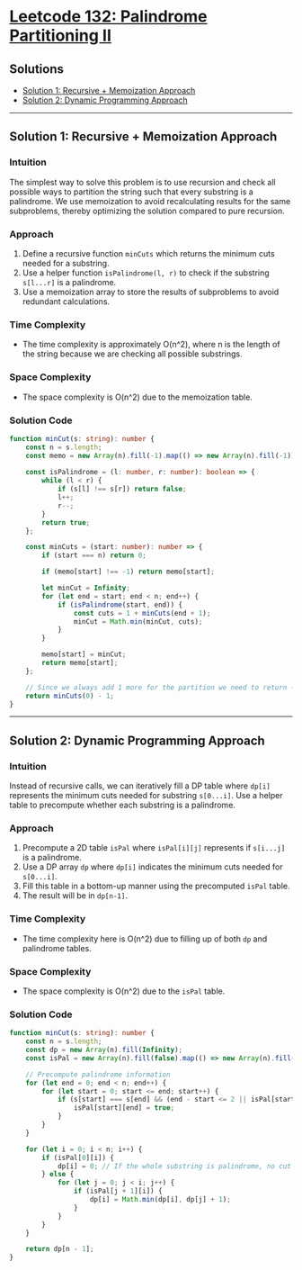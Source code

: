 # [Leetcode 132: Palindrome Partitioning II](https://leetcode.com/problems/palindrome-partitioning-ii/)

## Solutions
- [Solution 1: Recursive + Memoization Approach](#solution-1-recursive--memoization-approach)
- [Solution 2: Dynamic Programming Approach](#solution-2-dynamic-programming-approach)

---

## Solution 1: Recursive + Memoization Approach

### Intuition
The simplest way to solve this problem is to use recursion and check all possible ways to partition the string such that every substring is a palindrome. We use memoization to avoid recalculating results for the same subproblems, thereby optimizing the solution compared to pure recursion.

### Approach
1. Define a recursive function `minCuts` which returns the minimum cuts needed for a substring.
2. Use a helper function `isPalindrome(l, r)` to check if the substring `s[l...r]` is a palindrome.
3. Use a memoization array to store the results of subproblems to avoid redundant calculations.

### Time Complexity
- The time complexity is approximately O(n^2), where n is the length of the string because we are checking all possible substrings.

### Space Complexity
- The space complexity is O(n^2) due to the memoization table.

### Solution Code

```typescript
function minCut(s: string): number {
    const n = s.length;
    const memo = new Array(n).fill(-1).map(() => new Array(n).fill(-1));
    
    const isPalindrome = (l: number, r: number): boolean => {
        while (l < r) {
            if (s[l] !== s[r]) return false;
            l++;
            r--;
        }
        return true;
    };

    const minCuts = (start: number): number => {
        if (start === n) return 0;

        if (memo[start] !== -1) return memo[start];

        let minCut = Infinity;
        for (let end = start; end < n; end++) {
            if (isPalindrome(start, end)) {
                const cuts = 1 + minCuts(end + 1);
                minCut = Math.min(minCut, cuts);
            }
        }

        memo[start] = minCut;
        return memo[start];
    };

    // Since we always add 1 more for the partition we need to return -1
    return minCuts(0) - 1;
}
```

---

## Solution 2: Dynamic Programming Approach

### Intuition
Instead of recursive calls, we can iteratively fill a DP table where `dp[i]` represents the minimum cuts needed for substring `s[0...i]`. Use a helper table to precompute whether each substring is a palindrome.

### Approach
1. Precompute a 2D table `isPal` where `isPal[i][j]` represents if `s[i...j]` is a palindrome.
2. Use a DP array `dp` where `dp[i]` indicates the minimum cuts needed for `s[0...i]`.
3. Fill this table in a bottom-up manner using the precomputed `isPal` table.
4. The result will be in `dp[n-1]`.

### Time Complexity
- The time complexity here is O(n^2) due to filling up of both `dp` and palindrome tables.

### Space Complexity
- The space complexity is O(n^2) due to the `isPal` table.

### Solution Code

```typescript
function minCut(s: string): number {
    const n = s.length;
    const dp = new Array(n).fill(Infinity);
    const isPal = new Array(n).fill(false).map(() => new Array(n).fill(false));

    // Precompute palindrome information
    for (let end = 0; end < n; end++) {
        for (let start = 0; start <= end; start++) {
            if (s[start] === s[end] && (end - start <= 2 || isPal[start + 1][end - 1])) {
                isPal[start][end] = true;
            }
        }
    }

    for (let i = 0; i < n; i++) {
        if (isPal[0][i]) {
            dp[i] = 0; // If the whole substring is palindrome, no cut needed
        } else {
            for (let j = 0; j < i; j++) {
                if (isPal[j + 1][i]) {
                    dp[i] = Math.min(dp[i], dp[j] + 1);
                }
            }
        }
    }

    return dp[n - 1];
}
```


